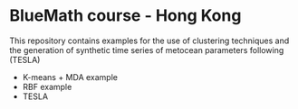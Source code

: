 # BlueMath course - Hong Kong

This repository contains examples for the use of clustering techniques and the generation of synthetic time series of metocean parameters following (TESLA) <br>

- K-means + MDA example
- RBF example
- TESLA